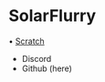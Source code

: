 # SolarFlurry
  • [Scratch](https://scratch.mit.edu/users/SolarFlurry)
  - Discord
  - Github (here)
